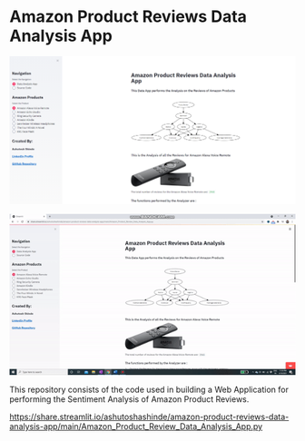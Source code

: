 # Amazon Product Reviews Data Analysis App

![Screenshot](amazon_app.PNG)

![](amazon_app_gif.gif)

This repository consists of the code used in building a Web Application for performing the Sentiment Analysis of Amazon Product Reviews.

https://share.streamlit.io/ashutoshashinde/amazon-product-reviews-data-analysis-app/main/Amazon_Product_Review_Data_Analysis_App.py
